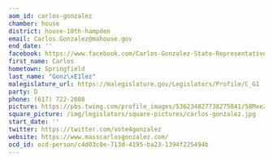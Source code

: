 ```yaml
---
aom_id: carlos-gonzalez
chamber: house
district: house-10th-hampden
email: Carlos.Gonzalez@mahouse.gov
end_date: ''
facebook: https://www.facebook.com/Carlos-Gonzalez-State-Representative-1651765781719357/
first_name: Carlos
hometown: Springfield
last_name: "Gonz\xE1lez"
malegislature_url: https://malegislature.gov/Legislators/Profile/C_G1
party: D
phone: (617) 722-2080
picture: https://pbs.twimg.com/profile_images/536234827738275841/58MxeZd2_400x400.jpeg
square_picture: /img/legislators/square-pictures/carlos-gonzalez.jpg
start_date: ''
twitter: https://twitter.com/vote4gonzalez
website: https://www.masscarlosgonzalez.com/
ocd_id: ocd-person/c4d03c0e-713d-4195-ba23-1394f225494b
---
```


